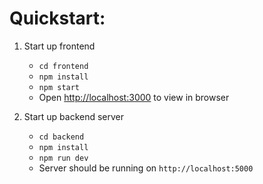 # Quickstart:
1. Start up frontend
   - ```cd frontend```
   - ```npm install```
   - ```npm start```
   - Open [http://localhost:3000](http://localhost:3000) to view in browser

2. Start up backend server
   - ```cd backend```
   - ```npm install```
   - ```npm run dev ```
   - Server should be running on ```http://localhost:5000```
